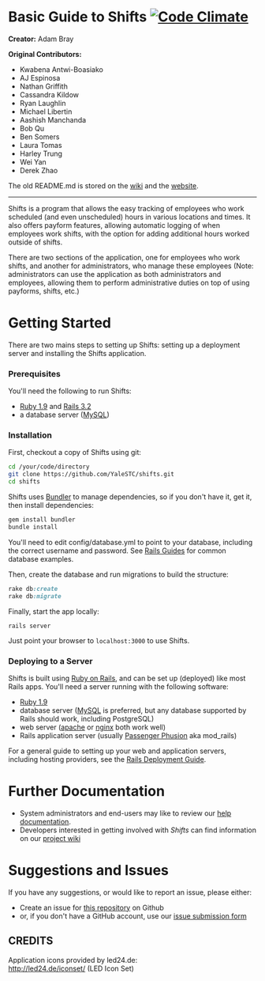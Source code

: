 # Basic Guide to Shifts [![Code Climate](https://codeclimate.com/github/YaleSTC/shifts.png)](https://codeclimate.com/github/YaleSTC/shifts)
**Creator:** Adam Bray

**Original Contributors:**

* Kwabena Antwi-Boasiako
* AJ Espinosa
* Nathan Griffith
* Cassandra Kildow
* Ryan Laughlin
* Michael Libertin
* Aashish Manchanda
* Bob Qu
* Ben Somers
* Laura Tomas
* Harley Trung
* Wei Yan
* Derek Zhao

The old README.md is stored on the [wiki](https://github.com/YaleSTC/shifts/wiki/Old-README.md) and the [website](https://yalestc.github.io/shifts/features/).

---


Shifts is a program that allows the easy tracking of employees who work scheduled (and even unscheduled) hours in various locations and times. It also offers payform features, allowing automatic logging of when employees work shifts, with the option for adding additional hours worked outside of shifts.

There are two sections of the application, one for employees who work shifts, and another for administrators, who manage these employees (Note: administrators can use the application as both administrators and employees, allowing them to perform administrative duties on top of using payforms, shifts, etc.)


Getting Started
===============

There are two mains steps to setting up Shifts: setting up a deployment server and installing the Shifts application.

### Prerequisites
You'll need the following to run Shifts:  
* [Ruby 1.9](http://www.ruby-lang.org/) and [Rails 3.2](http://rubyonrails.org/)  
* a database server ([MySQL](http://www.mysql.com/))  

### Installation 
First, checkout a copy of Shifts using git:

``` sh
cd /your/code/directory
git clone https://github.com/YaleSTC/shifts.git
cd shifts
```

Shifts uses [Bundler](http://gembundler.com/) to manage dependencies, so if you don't have it, get it, then install dependencies:

``` ruby
gem install bundler
bundle install
```

You'll need to edit config/database.yml to point to your database, including the correct username and password. See [Rails Guides](http://guides.rubyonrails.org/configuring.html#configuring-a-database) for common database examples.

Then, create the database and run migrations to build the structure:

``` ruby
rake db:create
rake db:migrate
```

Finally, start the app locally:

```rails server```

Just point your browser to ```localhost:3000``` to use Shifts.

### Deploying to a Server

Shifts is built using [Ruby on Rails](http://rubyonrails.org/), and can be set up (deployed) like most Rails apps. You'll need a server running with the following software:

* [Ruby 1.9](http://www.ruby-lang.org/)
* database server ([MySQL](http://www.mysql.com/) is preferred, but any database supported by Rails should work, including PostgreSQL)
* web server ([apache](http://apache.org/) or [nginx](http://wiki.nginx.org/Main) both work well) 
* Rails application server (usually [Passenger Phusion](http://www.modrails.com/) aka mod_rails)

For a general guide to setting up your web and application servers, including hosting providers, see the [Rails Deployment Guide](http://rubyonrails.org/deploy/).

Further Documentation
==================
* System administrators and end-users may like to review our [help documentation](https://yalestc.github.io/shifts).
* Developers interested in getting involved with *Shifts* can find information on our [project wiki](https://github.com/YaleSTC/shifts/wiki)

Suggestions and Issues
======================

If you have any suggestions, or would like to report an issue, please either:
* Create an issue for [this repository](https://github.com/YaleSTC/shifts/) on Github 
* or, if you don't have a GitHub account, use our [issue submission form](https://docs.google.com/a/yale.edu/spreadsheet/viewform?formkey=dE8zTFprNVB4RTAwdURhWEVTTlpDQVE6MQ#gid=0)
 

## CREDITS

Application icons provided by led24.de:  
<http://led24.de/iconset/> (LED Icon Set)
